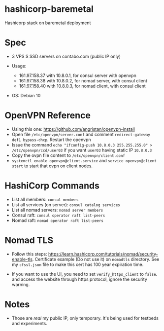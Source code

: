 # hashicorp-baremetal

Hashicorp stack on baremetal deployment

# Spec

* 3 VPS S SSD servers on contabo.com (public IP only)
* Usage:
  *	161.97.158.37 with 10.8.0.1, for consul server with openvpn
  *	161.97.158.38 with 10.8.0.2, for nomad server, with consul client
  * 161.97.158.40 with 10.8.0.3, for nomad client, with consul client
  
* OS: Debian 10

# OpenVPN Reference
* Using this one: https://github.com/angristan/openvpn-install
* Open file `/etc/openvpn/server.conf` and comment `redirect-gateway def1 bypass-dhcp`. Restart the openvpn
* Issue the command `echo "ifconfig-push 10.8.0.3 255.255.255.0" > /etc/openvpn/ccd/user03` if you want `user03` having static IP `10.8.0.3`
* Copy the ovpn file content to `/etc/openvpn/client.conf`
* `systemctl enable openvpn@client.service` and `service openvpn@client start` to start that ovpn on client nodes.

# HashiCorp Commands

* List all members: `consul members`
* List all services (on server): `consul catalog services`
* List all nomad servers: `nomad server members`
* Consul raft: `consul operator raft list-peers`
* Nomad raft: `nomad operator raft list-peers`

# Nomad TLS

* Follow this steps: https://learn.hashicorp.com/tutorials/nomad/security-enable-tls. Certificate example (Do not use it) on `nomadtls` directory. See my `cfssl.json` file to make this cert has 100 year expiration time.

* If you want to use the UI, you need to set `verify_https_client` to `false`. and access the website through https protocol, ignore the security warning.

# Notes

* Those are *real* my public IP, only temporary. It's being used for testbeds and experiments.
